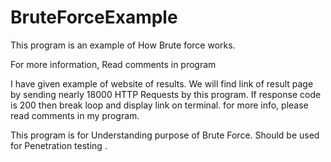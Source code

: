 # BruteForceExample


This program is an example of How Brute force works.

For more information, Read comments in program

I have given example of website of results. We will find link of result page by sending nearly 18000 HTTP Requests by this program. If response code is 200 then break loop and display link on terminal. for more info, please read comments in my program.

This program is for Understanding purpose of Brute Force. Should be used for Penetration testing .
